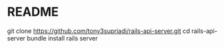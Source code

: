 # README

git clone https://github.com/tony3supriadi/rails-api-server.git
cd rails-api-server
bundle install
rails server